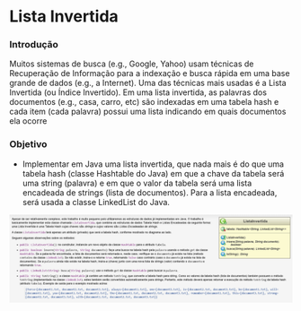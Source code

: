 
# Lista Invertida
### Introdução

Muitos sistemas de busca (e.g., Google, Yahoo) usam técnicas de Recuperação de Informação para a indexação e busca rápida em uma base grande de dados (e.g., a Internet). Uma das técnicas mais usadas é a Lista Invertida (ou Índice Invertido).
Em uma lista invertida, as palavras dos documentos (e.g., casa, carro, etc) são indexadas em uma tabela hash e cada item (cada palavra) possui uma lista indicando em quais documentos ela ocorre

### Objetivo

- Implementar em Java uma lista invertida, que nada mais é do que uma tabela hash (classe Hashtable do Java) em que a chave da tabela será uma string (palavra) e em que o valor da tabela será uma lista encadeada de strings (lista de documentos). Para a lista encadeada, será usada a classe LinkedList do Java.

![Classe ListaInvertida](img.png)
